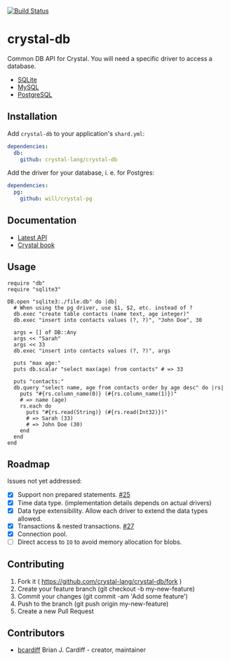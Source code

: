 [![Build Status](https://travis-ci.org/crystal-lang/crystal-db.svg?branch=master)](https://travis-ci.org/crystal-lang/crystal-db)

# crystal-db

Common DB API for Crystal. You will need a specific driver to access a database.

* [SQLite](https://github.com/crystal-lang/crystal-sqlite3)
* [MySQL](https://github.com/crystal-lang/crystal-mysql)
* [PostgreSQL](https://github.com/will/crystal-pg)

## Installation

Add `crystal-db` to your application's `shard.yml`:

```yaml
dependencies:
  db:
    github: crystal-lang/crystal-db
```

Add the driver for your database, i. e. for Postgres:

```yaml
dependencies:
  pg:
    github: will/crystal-pg
```

## Documentation

* [Latest API](http://crystal-lang.github.io/crystal-db/api/latest/)
* [Crystal book](https://crystal-lang.org/docs/database/)

## Usage

```crystal
require "db"
require "sqlite3"

DB.open "sqlite3:./file.db" do |db|
  # When using the pg driver, use $1, $2, etc. instead of ?
  db.exec "create table contacts (name text, age integer)"
  db.exec "insert into contacts values (?, ?)", "John Doe", 30

  args = [] of DB::Any
  args << "Sarah"
  args << 33
  db.exec "insert into contacts values (?, ?)", args

  puts "max age:"
  puts db.scalar "select max(age) from contacts" # => 33

  puts "contacts:"
  db.query "select name, age from contacts order by age desc" do |rs|
    puts "#{rs.column_name(0)} (#{rs.column_name(1)})"
    # => name (age)
    rs.each do
      puts "#{rs.read(String)} (#{rs.read(Int32)})"
      # => Sarah (33)
      # => John Doe (30)
    end
  end
end
```

## Roadmap

Issues not yet addressed:

- [x] Support non prepared statements. [#25](https://github.com/crystal-lang/crystal-db/pull/25)
- [x] Time data type. (implementation details depends on actual drivers)
- [x] Data type extensibility. Allow each driver to extend the data types allowed.
- [x] Transactions & nested transactions. [#27](https://github.com/crystal-lang/crystal-db/pull/27)
- [x] Connection pool.
- [ ] Direct access to `IO` to avoid memory allocation for blobs.

## Contributing

1. Fork it ( https://github.com/crystal-lang/crystal-db/fork )
2. Create your feature branch (git checkout -b my-new-feature)
3. Commit your changes (git commit -am 'Add some feature')
4. Push to the branch (git push origin my-new-feature)
5. Create a new Pull Request

## Contributors

- [bcardiff](https://github.com/bcardiff) Brian J. Cardiff - creator, maintainer
